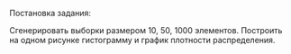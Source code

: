 Постановка задания:

Сгенерировать выборки размером 10, 50, 1000 элементов. Построить на одном рисунке гистограмму и график плотности распределения.
